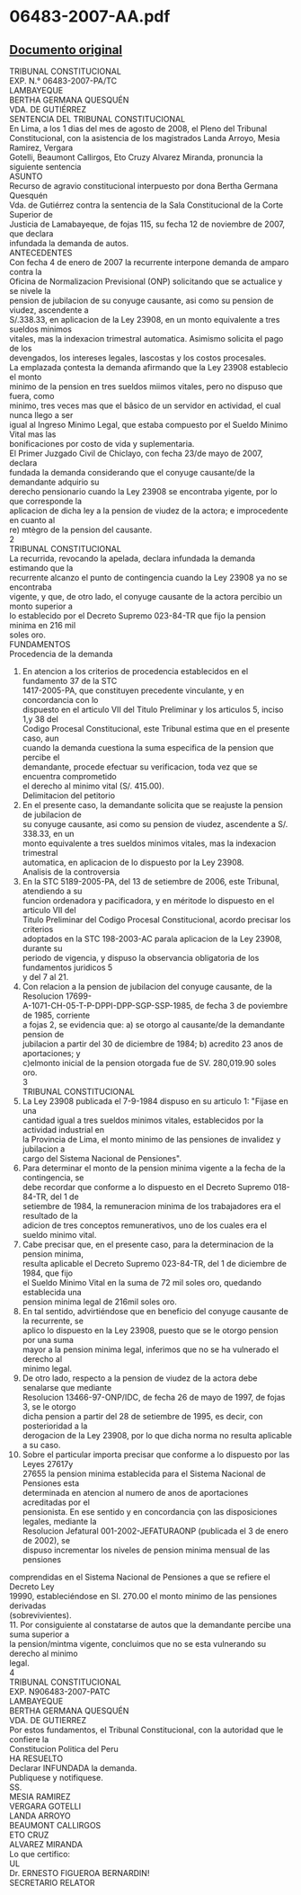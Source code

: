 
06483-2007-AA.pdf
=================
  
[Documento original](https://www.tc.gob.pe/jurisprudencia/2008/06483-2007-AA.pdf)  
---  
TRIBUNAL CONSTITUCIONAL  
EXP. N.° 06483-2007-PA/TC  
LAMBAYEQUE  
BERTHA GERMANA QUESQUÉN  
VDA. DE GUTIÉRREZ  
SENTENCIA DEL TRIBUNAL CONSTITUCIONAL  
En Lima, a los 1 dias del mes de agosto de 2008, el Pleno del Tribunal  
Constitucional, con la asistencia de los magistrados Landa Arroyo, Mesia Ramirez, Vergara  
Gotelli, Beaumont Callirgos, Eto Cruzy Alvarez Miranda, pronuncia la siguiente sentencia  
ASUNTO  
Recurso de agravio constitucional interpuesto por dona Bertha Germana Quesquén  
Vda. de Gutiérrez contra la sentencia de la Sala Constitucional de la Corte Superior de  
Justicia de Lamabayeque, de fojas 115, su fecha 12 de noviembre de 2007, que declara  
infundada la demanda de autos.  
ANTECEDENTES  
Con fecha 4 de enero de 2007 la recurrente interpone demanda de amparo contra la  
Oficina de Normalizacion Previsional (ONP) solicitando que se actualice y se nivele la  
pension de jubilacion de su conyuge causante, asi como su pension de viudez, ascendente a  
S/.338.33, en aplicacion de la Ley 23908, en un monto equivalente a tres sueldos minimos  
vitales, mas la indexacion trimestral automatica. Asimismo solicita el pago de los  
devengados, los intereses legales, lascostas y los costos procesales.  
La emplazada çontesta la demanda afirmando que la Ley 23908 establecio el monto  
minimo de la pension en tres sueldos miimos vitales, pero no dispuso que fuera, como  
minimo, tres veces mas que el bâsico de un servidor en actividad, el cual nunca llego a ser  
igual al Ingreso Minimo Legal, que estaba compuesto por el Sueldo Minimo Vital mas las  
bonificaciones por costo de vida y suplementaria.  
El Primer Juzgado Civil de Chiclayo, con fecha 23/de mayo de 2007, declara  
fundada la demanda considerando que el conyuge causante/de la demandante adquirio su  
derecho pensionario cuando la Ley 23908 se encontraba yigente, por lo que corresponde la  
aplicacion de dicha ley a la pension de viudez de la actora; e improcedente en cuanto al  
re) mtègro de la pension del causante.  
2  
TRIBUNAL CONSTITUCIONAL  
La recurrida, revocando la apelada, declara infundada la demanda estimando que la  
recurrente alcanzo el punto de contingencia cuando la Ley 23908 ya no se encontraba  
vigente, y que, de otro lado, el conyuge causante de la actora percibio un monto superior a  
lo establecido por el Decreto Supremo 023-84-TR que fijo la pension minima en 216 mil  
soles oro.  
FUNDAMENTOS  
Procedencia de la demanda  
1. En atencion a los criterios de procedencia establecidos en el fundamento 37 de la STC  
1417-2005-PA, que constituyen precedente vinculante, y en concordancia con lo  
dispuesto en el articulo VII del Titulo Preliminar y los articulos 5, inciso 1,y 38 del  
Codigo Procesal Constitucional, este Tribunal estima que en el presente caso, aun  
cuando la demanda cuestiona la suma especifica de la pension que percibe el  
demandante, procede efectuar su verificacion, toda vez que se encuentra comprometido  
el derecho al minimo vital (S/. 415.00).  
Delimitacion del petitorio  
2. En el presente caso, la demandante solicita que se reajuste la pension de jubilacion de  
su conyuge causante, asi como su pension de viudez, ascendente a S/. 338.33, en un  
monto equivalente a tres sueldos minimos vitales, mas la indexacion trimestral  
automatica, en aplicacion de lo dispuesto por la Ley 23908.  
Analisis de la controversia  
3. En la STC 5189-2005-PA, del 13 de setiembre de 2006, este Tribunal, atendiendo a su  
funcion ordenadora y pacificadora, y en méritode lo dispuesto en el articulo VII del  
Titulo Preliminar del Codigo Procesal Constitucional, acordo precisar los criterios  
adoptados en la STC 198-2003-AC parala aplicacion de la Ley 23908, durante su  
periodo de vigencia, y dispuso la observancia obligatoria de los fundamentos juridicos 5  
y del 7 al 21.  
4. Con relacion a la pension de jubilacion del conyuge causante, de la Resolucion 17699-  
A-1071-CH-05-T-P-DPPI-DPP-SGP-SSP-1985, de fecha 3 de poviembre de 1985, corriente  
a fojas 2, se evidencia que: a) se otorgo al causante/de la demandante pension de  
jubilacion a partir del 30 de diciembre de 1984; b) acredito 23 anos de aportaciones; y  
c)elmonto inicial de la pension otorgada fue de SV. 280,019.90 soles oro.  
3  
TRIBUNAL CONSTITUCIONAL  
5. La Ley 23908 publicada el 7-9-1984 dispuso en su articulo 1: "Fijase en una  
cantidad igual a tres sueldos minimos vitales, establecidos por la actividad industrial en  
la Provincia de Lima, el monto minimo de las pensiones de invalidez y jubilacion a  
cargo del Sistema Nacional de Pensiones".  
6. Para determinar el monto de la pension minima vigente a la fecha de la contingencia, se  
debe recordar que conforme a lo dispuesto en el Decreto Supremo 018-84-TR, del 1 de  
setiembre de 1984, la remuneracion minima de los trabajadores era el resultado de la  
adicion de tres conceptos remunerativos, uno de los cuales era el sueldo minimo vital.  
7. Cabe precisar que, en el presente caso, para la determinacion de la pension minima,  
resulta aplicable el Decreto Supremo 023-84-TR, del 1 de diciembre de 1984, que fijo  
el Sueldo Minimo Vital en la suma de 72 mil soles oro, quedando establecida una  
pension minima legal de 216mil soles oro.  
8. En tal sentido, advirtiéndose que en beneficio del conyuge causante de la recurrente, se  
aplico lo dispuesto en la Ley 23908, puesto que se le otorgo pension por una suma  
mayor a la pension minima legal, inferimos que no se ha vulnerado el derecho al  
minimo legal.  
9. De otro lado, respecto a la pension de viudez de la actora debe senalarse que mediante  
Resolucion 13466-97-ONP/IDC, de fecha 26 de mayo de 1997, de fojas 3, se le otorgo  
dicha pension a partir del 28 de setiembre de 1995, es decir, con posterioridad a la  
derogacion de la Ley 23908, por lo que dicha norma no resulta aplicable a su caso.  
10. Sobre el particular importa precisar que conforme a lo dispuesto por las Leyes 27617y  
27655 la pension minima establecida para el Sistema Nacional de Pensiones esta  
determinada en atencion al numero de anos de aportaciones acreditadas por el  
pensionista. En ese sentido y en concordancia çon las disposiciones legales, mediante la  
Resolucion Jefatural 001-2002-JEFATURAONP (publicada el 3 de enero de 2002), se  
dispuso incrementar los niveles de pension minima mensual de las pensiones  
  
comprendidas en el Sistema Nacional de Pensiones a que se refiere el Decreto Ley  
19990, estableciéndose en SI. 270.00 el monto minimo de las pensiones derivadas  
(sobrevivientes).  
11. Por consiguiente al constatarse de autos que la demandante percibe una suma superior a  
la pension/mintma vigente, concluimos que no se esta vulnerando su derecho al minimo  
legal.  
4  
TRIBUNAL CONSTITUCIONAL  
EXP. N906483-2007-PATC  
LAMBAYEQUE  
BERTHA GERMANA QUESQUÉN  
VDA. DE GUTIERREZ  
Por estos fundamentos, el Tribunal Constitucional, con la autoridad que le confiere la  
Constitucion Politica del Peru  
HA RESUELTO  
Declarar INFUNDADA la demanda.  
Publiquese y notifiquese.  
SS.  
MESIA RAMIREZ  
VERGARA GOTELLI  
LANDA ARROYO  
BEAUMONT CALLIRGOS  
ETO CRUZ  
ALVAREZ MIRANDA  
Lo que certifico:  
UL  
Dr. ERNESTO FIGUEROA BERNARDIN!  
SECRETARIO RELATOR